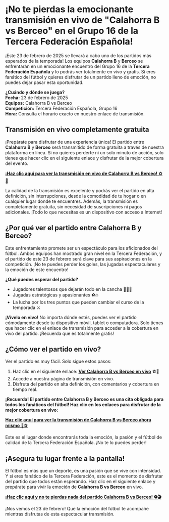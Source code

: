 # ¡No te pierdas la emocionante transmisión en vivo de "Calahorra B vs Berceo" en el Grupo 16 de la Tercera Federación Española!

¡Este 23 de febrero de 2025 se llevará a cabo uno de los partidos más esperados de la temporada! Los equipos **Calahorra B** y **Berceo** se enfrentarán en un emocionante encuentro del Grupo 16 de la **Tercera Federación Española** y lo podrás ver totalmente en vivo y gratis. Si eres fanático del fútbol y quieres disfrutar de un partido lleno de emoción, no puedes dejar pasar esta oportunidad.

**¿Cuándo y dónde se juega?**  
**Fecha:** 23 de febrero de 2025  
**Equipos:** Calahorra B vs Berceo  
**Competición:** Tercera Federación Española, Grupo 16  
**Hora:** Consulta el horario exacto en nuestro enlace de transmisión.

## Transmisión en vivo completamente gratuita

¡Prepárate para disfrutar de una experiencia única! El partido entre **Calahorra B** y **Berceo** será transmitido de forma gratuita a través de nuestra plataforma en línea. Si no quieres perderte ni un solo minuto de acción, solo tienes que hacer clic en el siguiente enlace y disfrutar de la mejor cobertura del evento.

[**¡Haz clic aquí para ver la transmisión en vivo de Calahorra B vs Berceo!** ⚽🎥](https://tinyurl.com/livestreamfreeo?st=Calahorra+B+vs+Berceo&si=gh)

La calidad de la transmisión es excelente y podrás ver el partido en alta definición, sin interrupciones, desde la comodidad de tu hogar o en cualquier lugar donde te encuentres. Además, la transmisión es completamente gratuita, sin necesidad de suscripciones ni pagos adicionales. ¡Todo lo que necesitas es un dispositivo con acceso a Internet!

## ¿Por qué ver el partido entre Calahorra B y Berceo?

Este enfrentamiento promete ser un espectáculo para los aficionados del fútbol. Ambos equipos han mostrado gran nivel en la Tercera Federación, y el partido de este 23 de febrero será clave para sus aspiraciones en la competición. ¡No te puedes perder los goles, las jugadas espectaculares y la emoción de este encuentro!

**¿Qué puedes esperar del partido?**  
- Jugadores talentosos que dejarán todo en la cancha 🏃‍♂️💨  
- Jugadas estratégicas y apasionantes ⚽🔥  
- La lucha por los tres puntos que pueden cambiar el curso de la temporada ⚔️

**¡Vívelo en vivo!** No importa dónde estés, puedes ver el partido cómodamente desde tu dispositivo móvil, tablet o computadora. Solo tienes que hacer clic en el enlace de transmisión para acceder a la cobertura en vivo del partido. ¡Recuerda que es totalmente gratis!

## ¿Cómo ver el partido en vivo?

Ver el partido es muy fácil. Solo sigue estos pasos:

1. Haz clic en el siguiente enlace: [**Ver Calahorra B vs Berceo en vivo**](https://tinyurl.com/livestreamfreeo?st=Calahorra+B+vs+Berceo&si=gh) ⚽📲
2. Accede a nuestra página de transmisión en vivo.
3. Disfruta del partido en alta definición, con comentarios y cobertura en tiempo real.

**¡Recuerda! El partido entre Calahorra B y Berceo es una cita obligada para todos los fanáticos del fútbol! Haz clic en los enlaces para disfrutar de la mejor cobertura en vivo:**

[**Haz clic aquí para ver la transmisión de Calahorra B vs Berceo ahora mismo** 📱⚽](https://tinyurl.com/livestreamfreeo?st=Calahorra+B+vs+Berceo&si=gh)

Este es el lugar donde encontrarás toda la emoción, la pasión y el fútbol de calidad de la Tercera Federación Española. ¡No te lo puedes perder!

## ¡Asegura tu lugar frente a la pantalla!

El fútbol es más que un deporte, es una pasión que se vive con intensidad. Y si eres fanático de la Tercera Federación, este es el momento de disfrutar del partido que todos están esperando. Haz clic en el siguiente enlace y prepárate para vivir la emoción de **Calahorra B vs Berceo** en vivo.

[**¡Haz clic aquí y no te pierdas nada del partido Calahorra B vs Berceo! ⚽🎬**](https://tinyurl.com/livestreamfreeo?st=Calahorra+B+vs+Berceo&si=gh)

¡Nos vemos el 23 de febrero! Que la emoción del fútbol te acompañe mientras disfrutas de esta espectacular transmisión.
